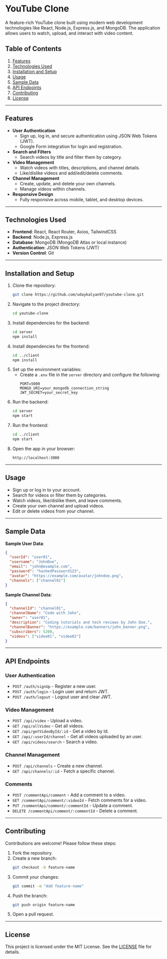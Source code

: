 # YouTube Clone

A feature-rich YouTube clone built using modern web development technologies like React, Node.js, Express.js, and MongoDB. The application allows users to watch, upload, and interact with video content.

## Table of Contents

1. [Features](#features)
2. [Technologies Used](#technologies-used)
3. [Installation and Setup](#installation-and-setup)
4. [Usage](#usage)
5. [Sample Data](#sample-data)
6. [API Endpoints](#api-endpoints)
7. [Contributing](#contributing)
8. [License](#license)

---

## Features

- **User Authentication**
  - Sign up, log in, and secure authentication using JSON Web Tokens (JWT).
  - Google Form integration for login and registration.
- **Search and Filters**
  - Search videos by title and filter them by category.
- **Video Management**
  - Watch videos with titles, descriptions, and channel details.
  - Like/dislike videos and add/edit/delete comments.
- **Channel Management**
  - Create, update, and delete your own channels.
  - Manage videos within channels.
- **Responsive Design**
  - Fully responsive across mobile, tablet, and desktop devices.

---

## Technologies Used

- **Frontend**: React, React Router, Axios, TailwindCSS
- **Backend**: Node.js, Express.js
- **Database**: MongoDB (MongoDB Atlas or local instance)
- **Authentication**: JSON Web Tokens (JWT)
- **Version Control**: Git

---

## Installation and Setup

1. Clone the repository:
   ```bash
   git clone https://github.com/udaykalyan97/youtube-clone.git
   ```
2. Navigate to the project directory:
   ```bash
   cd youtube-clone
   ```
3. Install dependencies for the backend:
   ```bash
   cd server
   npm install
   ```
4. Install dependencies for the frontend:
   ```bash
   cd ../client
   npm install
   ```
5. Set up the environment variables:
   - Create a `.env` file in the `server` directory and configure the following:
     ```env
     PORT=5000
     MONGO_URI=your_mongodb_connection_string
     JWT_SECRET=your_secret_key
     ```
6. Run the backend:
   ```bash
   cd server
   npm start
   ```
7. Run the frontend:
   ```bash
   cd ../client
   npm start
   ```
8. Open the app in your browser:
   ```
   http://localhost:3000
   ```

---

## Usage

- Sign up or log in to your account.
- Search for videos or filter them by categories.
- Watch videos, like/dislike them, and leave comments.
- Create your own channel and upload videos.
- Edit or delete videos from your channel.

---

## Sample Data

**Sample User Data**:
```json
{
  "userId": "user01",
  "username": "JohnDoe",
  "email": "john@example.com",
  "password": "hashedPassword123",
  "avatar": "https://example.com/avatar/johndoe.png",
  "channels": ["channel01"]
}
```

**Sample Channel Data**:
```json
{
  "channelId": "channel01",
  "channelName": "Code with John",
  "owner": "user01",
  "description": "Coding tutorials and tech reviews by John Doe.",
  "channelBanner": "https://example.com/banners/john_banner.png",
  "subscribers": 5200,
  "videos": ["video01", "video02"]
}
```

---

## API Endpoints

### User Authentication
- `POST /auth/signUp` - Register a new user.
- `POST /auth/login` - Login user and return JWT.
- `POST /auth/logout` - Logout user and clear JWT.

### Video Management
- `POST /api/video` - Upload a video.
- `GET /api/allVideo` - Get all videos.
- `GET /api/getVideoById/:id` - Get a video by Id.
- `GET /api/:userId/channel` - Get all videos uploaded by an user.
- `GET /api/videos/search` - Search a video.

### Channel Management
- `POST /api/channels` - Create a new channel.
- `GET /api/channels/:id` - Fetch a specific channel.

### Comments
- `POST /commentApi/comment` - Add a comment to a video.
- `GET /commentApi/comment/:videoId` - Fetch comments for a video.
- `PUT /commentApi/comment/:commentId` - Update a comment.
- `DELETE /commentApi/comment/:commentId` - Delete a comment.

---

## Contributing

Contributions are welcome! Please follow these steps:
1. Fork the repository.
2. Create a new branch:
   ```bash
   git checkout -b feature-name
   ```
3. Commit your changes:
   ```bash
   git commit -m "Add feature-name"
   ```
4. Push the branch:
   ```bash
   git push origin feature-name
   ```
5. Open a pull request.

---

## License

This project is licensed under the MIT License. See the [LICENSE](LICENSE) file for details.
